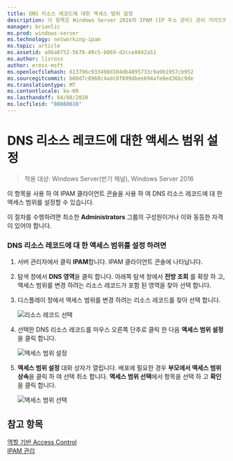 ```yaml
---
title: DNS 리소스 레코드에 대한 액세스 범위 설정
description: 이 항목은 Windows Server 2016의 IPAM (IP 주소 관리) 관리 가이드의 일부입니다.
manager: brianlic
ms.prod: windows-server
ms.technology: networking-ipam
ms.topic: article
ms.assetid: a96a8752-5678-49c5-b069-d2cce8042a51
ms.author: lizross
author: eross-msft
ms.openlocfilehash: 613796c933498d104db4895733c9a9b1957cb952
ms.sourcegitcommit: b00d7c8968c4adc8f699dbee694afe6ed36bc9de
ms.translationtype: MT
ms.contentlocale: ko-KR
ms.lasthandoff: 04/08/2020
ms.locfileid: "80860616"
---
```

# <a name="set-access-scope-for-dns-resource-records"></a>DNS 리소스 레코드에 대한 액세스 범위 설정

>적용 대상: Windows Server(반기 채널), Windows Server 2016

이 항목을 사용 하 여 IPAM 클라이언트 콘솔을 사용 하 여 DNS 리소스 레코드에 대 한 액세스 범위를 설정할 수 있습니다.  
  
이 절차를 수행하려면 최소한 **Administrators** 그룹의 구성원이거나 이와 동등한 자격이 있어야 합니다.  
  
### <a name="to-set-access-scope-for-dns-resource-records"></a>DNS 리소스 레코드에 대 한 액세스 범위를 설정 하려면  
  
1.  서버 관리자에서 클릭  **IPAM**합니다. IPAM 클라이언트 콘솔에 나타납니다.  
  
2.  탐색 창에서 **DNS 영역**을 클릭 합니다.  아래쪽 탐색 창에서 **전방 조회** 를 확장 하 고, 액세스 범위를 변경 하려는 리소스 레코드가 포함 된 영역을 찾아 선택 합니다.  
  
3.  디스플레이 창에서 액세스 범위를 변경 하려는 리소스 레코드를 찾아 선택 합니다.  
  
    ![리소스 레코드 선택](../../media/Set-Access-Scope-for-DNS-Resource-Records/ipam_RestrictUserToRRControl_02.jpg)  
  
4.  선택한 DNS 리소스 레코드를 마우스 오른쪽 단추로 클릭 한 다음 **액세스 범위 설정**을 클릭 합니다.  
  
    ![액세스 범위 설정](../../media/Set-Access-Scope-for-DNS-Resource-Records/ipam_RestrictUserToRRControl_03.jpg)  
  
5.  **액세스 범위 설정** 대화 상자가 열립니다. 배포에 필요한 경우 **부모에서 액세스 범위 상속**을 클릭 하 여 선택 취소 합니다. **액세스 범위 선택**에서 항목을 선택 하 고 **확인**을 클릭 합니다.  
  
    ![액세스 범위 선택](../../media/Set-Access-Scope-for-DNS-Resource-Records/ipam_RestrictUserToRRControl_04.jpg)  
  
## <a name="see-also"></a>참고 항목  
[역할 기반 Access Control](Role-based-Access-Control.md)  
[IPAM 관리](Manage-IPAM.md)  
  


